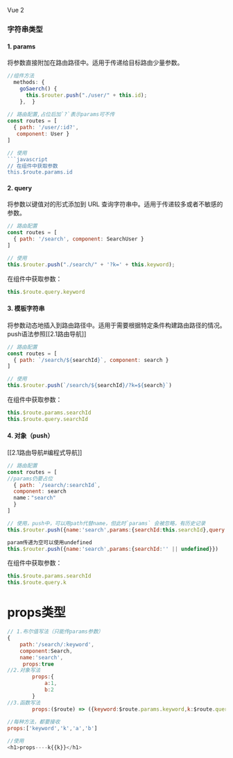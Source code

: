 Vue 2 
### 字符串类型

#### 1. params

将参数直接附加在路由路径中。适用于传递给目标路由少量参数。

```javascript
//组件方法
  methods: {
    goSaerch() {
      this.$router.push("./user/" + this.id);
    },  }
    
// 路由配置,占位后加`?`表示params可不传
const routes = [
  { path: '/user/:id?',
   component: User }
]

// 使用
```javascript
// 在组件中获取参数
this.$route.params.id
```
#### 2. query

将参数以键值对的形式添加到 URL 查询字符串中。适用于传递较多或者不敏感的参数。

```javascript      
// 路由配置
const routes = [
  { path: '/search', component: SearchUser }
]

// 使用
this.$router.push("./search/" + '?k=' + this.keyword);
```

在组件中获取参数：
```javascript
this.$route.query.keyword
```

#### 3. 模板字符串

将参数动态地插入到路由路径中。适用于需要根据特定条件构建路由路径的情况。
push语法参照[[2.1路由导航]]

```javascript
// 路由配置
const routes = [
  { path: `/search/${searchId}`, component: search }
]

// 使用
this.$router.push(`/search/${searchId}/?k=${search}`)
```

在组件中获取参数：
```javascript
this.$route.params.searchId
this.$route.query.searchId
```
#### 4. 对象（push）
[[2.1路由导航#编程式导航]]
```javascript
// 路由配置
const routes = [
//params仍要占位
  { path: `/search/:searchId`, 
  component: search 
  name："search"
  }
]

// 使用，push中，可以用path代替name，但此时`params` 会被忽略，有历史记录
this.$router.push({name:'search',params:{searchId:this.searchId},query:{k:this.searchId}})

param传递为空可以使用undefined
this.$router.push({name:'search',params:{searchId:'' || undefined}})
```

在组件中获取参数：
```javascript
this.$route.params.searchId
this.$route.query.k
```

# props类型
```js
// 1.布尔值写法（只能传params参数）
{
	path:'/search/:keyword',
	component:Search,
	name:'search',
	 props:true
//2.对象写法
        props:{
            a:1,
            b:2
        }
//3.函数写法
        props:($route) => ({keyword:$route.params.keyword,k:$route.query.k})
        
//每种方法，都要接收
props:['keyword','k','a','b']

//使用
<h1>props----k{{k}}</h1>
```
